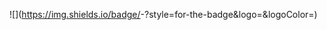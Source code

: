 ![<hi>](https://img.shields.io/badge/<Badge Text>-<Background Color>?style=for-the-badge&logo=<Icon Name>&logoColor=<Logo Color>)
